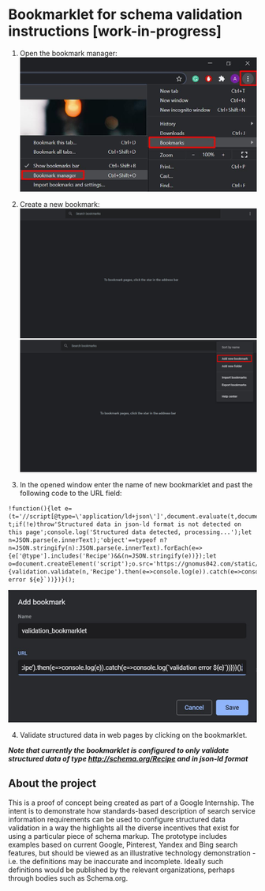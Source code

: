 # Bookmarklet for schema validation instructions [work-in-progress]

1) Open the bookmark manager:
![step1](/assets/step1.jpg?raw=true)

2) Create a new bookmark:
![step2.1](/assets/step2.1.jpg?raw=true)
![step2.2](/assets/step2.2.jpg?raw=true)

3) In the opened window enter the name of new bookmarklet and past the following code to the URL field:

```
!function(){let e=(t='//script[@type=\'application/ld+json\']',document.evaluate(t,document,null,XPathResult.FIRST_ORDERED_NODE_TYPE,null).singleNodeValue);var t;if(!e)throw'Structured data in json-ld format is not detected on this page';console.log('Structured data detected, processing...');let n=JSON.parse(e.innerText);'object'==typeof n?n=JSON.stringify(n):JSON.parse(e.innerText).forEach(e=>{e['@type'].includes('Recipe')&&(n=JSON.stringify(e))});let o=document.createElement('script');o.src='https://gnomus042.com/static/js/libs/bookmarklet.validation.bundle.js',o.async=!1,document.body.appendChild(o),o.addEventListener('load',function(){validation.validate(n,'Recipe').then(e=>console.log(e)).catch(e=>console.log(`validation error ${e}`))})}();
```

![step3](/assets/step3.jpg?raw=true)

4) Validate structured data in web pages by clicking on the bookmarklet.

***Note that currently the bookmarklet is configured to only validate structured data of type http://schema.org/Recipe and in json-ld format***
## About the project
This is a proof of concept being created as part of a Google Internship. The intent is to demonstrate how standards-based description of search service information requirements can be used to configure structured data validation in a way the highlights all the diverse incentives that exist for using a particular piece of schema markup. The prototype includes examples based on current Google, Pinterest, Yandex and Bing search features, but should be viewed as an illustrative technology demonstration - i.e. the definitions may be inaccurate and incomplete. Ideally such definitions would be published by the relevant organizations, perhaps through bodies such as Schema.org.

